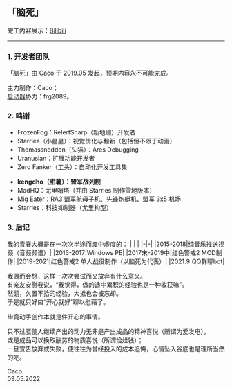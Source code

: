 ## 「脑死」

完工内容展示：[Bilibili](https://www.bilibili.com/video/BV1uL4y1q7Z9)

---

### 1. 开发者团队

「脑死」由 Caco 于 2019.05 发起，预期内容永不可能完成。

主力制作：Caco；  
[启动器](https://github.com/YR-Braindead/RA2BattleLauncher)协力：frg2089。

### 2. 鸣谢

* FrozenFog：RelertSharp（新地编）开发者
* Starries（小星星）：视觉优化与翻新（包括但不限于动画）
* Thomassneddon（头猫）：Ares Debugging
* Uranusian：扩展功能开发者
* Zero Fanker（工头）：自动化开发工具集

- __kengdho（甜薯）：盟军战列舰__
- MadHQ：尤里哨塔（并由 Starries 制作雪地版本）
- Mig Eater：RA3 盟军航母子机、先锋炮艇机、盟军 3x5 机场
- Starries：科技抑制器（尤里构型）

### 3. 后记

我的青春大概是在一次次半途而废中虚度的：
| | |
|-|-|
|2015-2018|纯音乐推送视频（音频频谱）|
|2016-2017|Windows PE|
|2017末-2019中|红色警戒2 MOD制作|
|2019-2021|红色警戒2 单人战役制作（以脑死为代表）|
|2021.9|QQ群聊bot|

我偶而会想，这样一次次尝试而又放弃有什么意义。  
有亲友安慰我说，“我觉得，做的途中累积的经验也是一种收获嘛”。  
然鹅，久置不拾的经验，大抵也会被忘却。  
于是就只好曰“开心就好”聊以慰藉了。

毕竟动手创作本就是件开心的事情。

只不过驱使人继续产出的动力无非是产出成品的精神喜悦（所谓为爱发电），  
或是成品可以换取酬劳的物质喜悦（所谓恰烂钱）；  
一旦宣告放弃或失败，便往往为曾经投入的成本追悔，心情坠入谷底也是理所当然的吧。

Caco  
03.05.2022